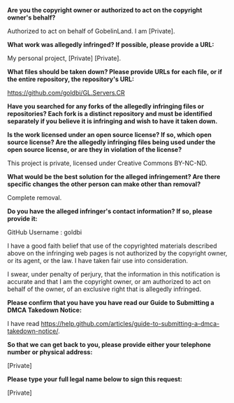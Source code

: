 __Are you the copyright owner or authorized to act on the copyright owner's behalf?__

Authorized to act on behalf of GobelinLand. I am [Private].

__What work was allegedly infringed? If possible, please provide a URL:__

My personal project, [Private] [Private].

__What files should be taken down? Please provide URLs for each file, or if the entire repository, the repository's URL:__

https://github.com/goldbi/GL.Servers.CR

__Have you searched for any forks of the allegedly infringing files or repositories? Each fork is a distinct repository and must be identified separately if you believe it is infringing and wish to have it taken down.__

__Is the work licensed under an open source license? If so, which open source license? Are the allegedly infringing files being used under the open source license, or are they in violation of the license?__

This project is private, licensed under Creative Commons BY-NC-ND.

__What would be the best solution for the alleged infringement? Are there specific changes the other person can make other than removal?__

Complete removal.

__Do you have the alleged infringer's contact information? If so, please provide it:__

GitHub Username : goldbi

I have a good faith belief that use of the copyrighted materials described above on the infringing web pages is not authorized by the copyright owner, or its agent, or the law. I have taken fair use into consideration.

I swear, under penalty of perjury, that the information in this notification is accurate and that I am the copyright owner, or am authorized to act on behalf of the owner, of an exclusive right that is allegedly infringed.

__Please confirm that you have you have read our Guide to Submitting a DMCA Takedown Notice:__

I have read https://help.github.com/articles/guide-to-submitting-a-dmca-takedown-notice/.

__So that we can get back to you, please provide either your telephone number or physical address:__

[Private]

__Please type your full legal name below to sign this request:__

[Private]
